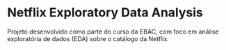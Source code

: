 # Netflix Exploratory Data Analysis 
Projeto desenvolvido como parte do curso da EBAC, com foco em análise exploratória de dados (EDA) sobre o catálogo da Netflix.
